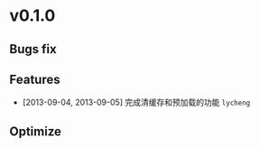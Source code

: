 # v0.1.0

## Bugs fix


## Features
  - [2013-09-04, 2013-09-05] 完成清缓存和预加载的功能 `lycheng`


## Optimize

